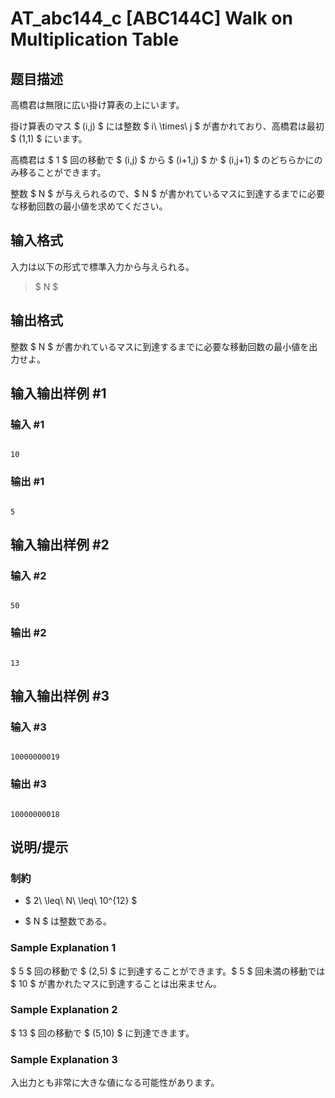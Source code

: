 # AT_abc144_c [ABC144C] Walk on Multiplication Table

## 题目描述

[problemUrl]: https://atcoder.jp/contests/abc144/tasks/abc144_c

高橋君は無限に広い掛け算表の上にいます。

掛け算表のマス $ (i,j) $ には整数 $ i\ \times\ j $ が書かれており、高橋君は最初 $ (1,1) $ にいます。

高橋君は $ 1 $ 回の移動で $ (i,j) $ から $ (i+1,j) $ か $ (i,j+1) $ のどちらかにのみ移ることができます。

整数 $ N $ が与えられるので、$ N $ が書かれているマスに到達するまでに必要な移動回数の最小値を求めてください。

## 输入格式

入力は以下の形式で標準入力から与えられる。

> $ N $

## 输出格式

整数 $ N $ が書かれているマスに到達するまでに必要な移動回数の最小値を出力せよ。

## 输入输出样例 #1

### 输入 #1

```
10
```

### 输出 #1

```
5
```

## 输入输出样例 #2

### 输入 #2

```
50
```

### 输出 #2

```
13
```

## 输入输出样例 #3

### 输入 #3

```
10000000019
```

### 输出 #3

```
10000000018
```

## 说明/提示

### 制約

- $ 2\ \leq\ N\ \leq\ 10^{12} $
- $ N $ は整数である。

### Sample Explanation 1

$ 5 $ 回の移動で $ (2,5) $ に到達することができます。$ 5 $ 回未満の移動では $ 10 $ が書かれたマスに到達することは出来ません。

### Sample Explanation 2

$ 13 $ 回の移動で $ (5,10) $ に到達できます。

### Sample Explanation 3

入出力とも非常に大きな値になる可能性があります。